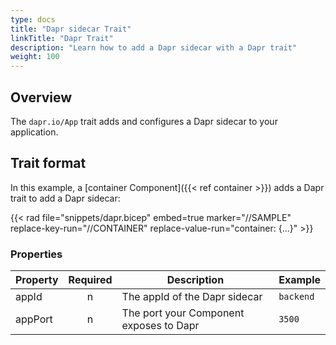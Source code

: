 ```yaml
---
type: docs
title: "Dapr sidecar Trait"
linkTitle: "Dapr Trait"
description: "Learn how to add a Dapr sidecar with a Dapr trait"
weight: 100
---
```


## Overview

The `dapr.io/App` trait adds and configures a Dapr sidecar to your application.

## Trait format

In this example, a [container Component]({{< ref container >}}) adds a Dapr trait to add a Dapr sidecar:

{{< rad file="snippets/dapr.bicep" embed=true marker="//SAMPLE" replace-key-run="//CONTAINER" replace-value-run="container: {...}" >}}

### Properties

| Property | Required | Description | Example |
|----------|:--------:|-------------|---------|
| appId | n | The appId of the Dapr sidecar | `backend` |
| appPort | n | The port your Component exposes to Dapr | `3500`

